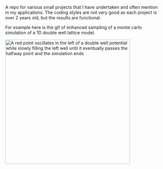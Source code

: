 A repo for various small projects that I have undertaken and often mention in my applications. The coding styles are not very good as each project is over 2 years old, but the results are functional.

For example here is the gif of enhanced sampling of a monte carlo simulation of a 1D double well lattice model.

 <img src="https://github.com/JPMarquardt/Simulations-Interpolations-WIP-/blob/main/1D%20Lattice%20Model/testAnimated.gif" alt="A red point oscillates in the left of a double well potential while slowly filling the left well until it eventually passes the halfway point and the simulation ends" width="400" height="400">
